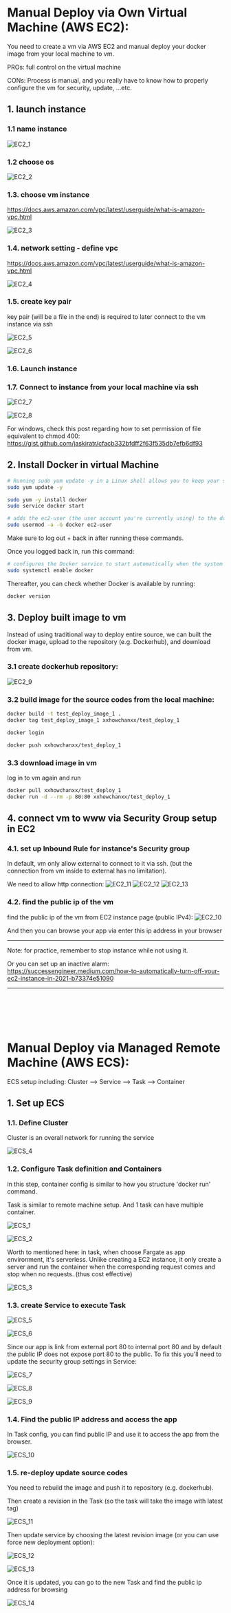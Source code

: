 
# Manual Deploy via Own Virtual Machine (AWS EC2):
You need to create a vm via AWS EC2 and manual deploy your docker image from your local machine to vm.

PROs: full control on the virtual machine

CONs: Process is manual, and you really have to know how to properly configure the vm for security, update, ...etc. 

## 1. launch instance
### 1.1 name instance
![EC2_1](./img/EC2_1.png)
### 1.2 choose os
![EC2_2](./img/EC2_2.png)
### 1.3. choose vm instance
https://docs.aws.amazon.com/vpc/latest/userguide/what-is-amazon-vpc.html

![EC2_3](./img/EC2_3.png)
### 1.4. network setting - define vpc 
https://docs.aws.amazon.com/vpc/latest/userguide/what-is-amazon-vpc.html

![EC2_4](./img/EC2_4.png)
### 1.5. create key pair
key pair (will be a file in the end) is required to later connect to the vm instance via ssh 

![EC2_5](./img/EC2_5.png)

![EC2_6](./img/EC2_6.png)
### 1.6. Launch instance
### 1.7. Connect to instance from your local machine via ssh
![EC2_7](./img/EC2_7.png)

![EC2_8](./img/EC2_8.png)

For windows, check this post regarding how to set permission of file equivalent to chmod 400: https://gist.github.com/jaskiratr/cfacb332bfdff2f63f535db7efb6df93

## 2. Install Docker in virtual Machine
```bash
# Running sudo yum update -y in a Linux shell allows you to keep your system up to date with the latest security patches, bug fixes, and feature updates provided by the package repositories.
sudo yum update -y

sudo yum -y install docker
sudo service docker start

# adds the ec2-user (the user account you're currently using) to the docker group. By adding (-a) the user to the docker group (-G docker), you grant them permission to execute Docker commands without needing to use sudo. This allows the user to run Docker commands directly.
sudo usermod -a -G docker ec2-user
```

Make sure to log out + back in after running these commands.

Once you logged back in, run this command:

```bash
# configures the Docker service to start automatically when the system boots up.
sudo systemctl enable docker
```

Thereafter, you can check whether Docker is available by running:
```bash
docker version
```

## 3. Deploy built image to vm
Instead of using traditional way to deploy entire source, we can built the docker image, upload to the repository (e.g. Dockerhub), and download from vm.

### 3.1 create dockerhub repository:
![EC2_9](./img/EC2_9.png)

### 3.2 build image for the source codes from the local machine:
```bash
docker build -t test_deploy_image_1 .
docker tag test_deploy_image_1 xxhowchanxx/test_deploy_1

docker login

docker push xxhowchanxx/test_deploy_1
```

### 3.3 download image in vm
log in to vm again and run
```bash
docker pull xxhowchanxx/test_deploy_1
docker run -d --rm -p 80:80 xxhowchanxx/test_deploy_1
```

## 4. connect vm to www via Security Group setup in EC2 
### 4.1. set up Inbound Rule for instance's Security group
In default, vm only allow external to connect to it via ssh. (but the connection from vm inside to external has no limitation).

We need to allow http connection:
![EC2_11](./img/EC2_11.png)
![EC2_12](./img/EC2_12.png)
![EC2_13](./img/EC2_13.png)

### 4.2. find the public ip of the vm
find the public ip of the vm from EC2 instance page (public IPv4):
![EC2_10](./img/EC2_10.png)

And then you can browse your app via enter this ip address in your browser
***
Note: for practice, remember to stop instance while not using it.

Or you can set up an inactive alarm: https://successengineer.medium.com/how-to-automatically-turn-off-your-ec2-instance-in-2021-b73374e51090
***
<br><br><br><br>

# Manual Deploy via Managed Remote Machine (AWS ECS):
ECS setup including: Cluster --> Service --> Task --> Container

## 1. Set up ECS

### 1.1. Define Cluster
Cluster is an overall network for running the service

![ECS_4](./img/ECS_4.png)


### 1.2. Configure Task definition and Containers
in this step, container config is similar to how you structure 'docker run' command.

Task is similar to remote machine setup. And 1 task can have multiple container.

![ECS_1](./img/ECS_1.png)

![ECS_2](./img/ECS_2.png)

Worth to mentioned here: in task, when choose Fargate as app environment, it's serverless. Unlike creating a EC2 instance, it only create a server and run the container when the corresponding request comes and stop when no requests. (thus cost effective) 

![ECS_3](./img/ECS_3.png)


### 1.3. create Service to execute Task
![ECS_5](./img/ECS_5.png)

![ECS_6](./img/ECS_6.png)

Since our app is link from external port 80 to internal port 80 and by default the public IP does not expose port 80 to the public. To fix this you'll need to update the security group settings in Service:

![ECS_7](./img/ECS_7.png)

![ECS_8](./img/ECS_8.png)

![ECS_9](./img/ECS_9.png)

### 1.4. Find the public IP address and access the app
In Task config, you can find public IP and use it to access the app from the browser.

![ECS_10](./img/ECS_10.png)


### 1.5. re-deploy update source codes
You need to rebuild the image and push it to repository (e.g. dockerhub).

Then create a revision in the Task (so the task will take the image with latest tag)

![ECS_11](./img/ECS_11.png)

Then update service by choosing the latest revision image (or you can use force new deployment option):

![ECS_12](./img/ECS_12.png)

![ECS_13](./img/ECS_13.png)

Once it is updated, you can go to the new Task and find the public ip address for browsing

![ECS_14](./img/ECS_14.png)




